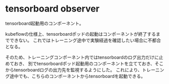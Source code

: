 # tensorboard observer

tensorboard起動用のコンポーネント。

kubeflowの仕様上、tensorboardポッドの起動はコンポーネントが終了するまでできない。
これではトレーニング途中で実験経過を確認したい場合に不都合となる。

そのため、トレーニングコンポーネント内ではtensorboardのログ出力だけに止めておき、
別でtensorboardポッド起動用のコンポーネントを立てておき、そこからtensorboardログの出力先を監視するようにした。
これにより、トレーニング途中でも、こちらのコンポーネントからtensorboardを起動できる。
